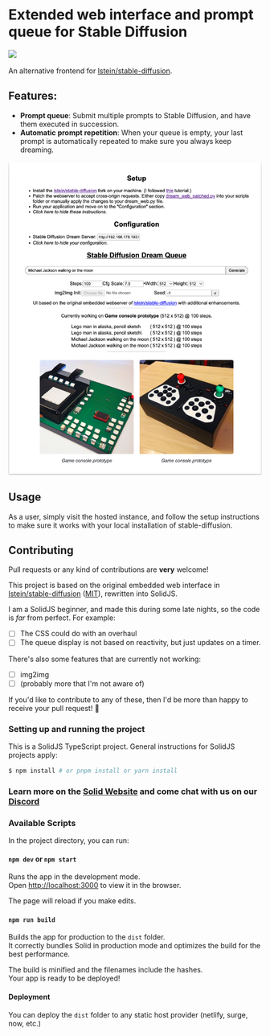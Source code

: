 # Extended web interface and prompt queue for Stable Diffusion

![](https://img.shields.io/badge/PRs-welcome-brightgreen.svg?style=flat-square)

An alternative frontend for [lstein/stable-diffusion](https://github.com/lstein/stable-diffusion).

## Features:

- **Prompt queue**: Submit multiple prompts to Stable Diffusion, and have them executed in succession.
- **Automatic prompt repetition**: When your queue is empty, your last prompt is automatically repeated to make sure you
  always keep dreaming.

![](screenshot.png)

## Usage

As a user, simply visit the hosted instance, and follow the setup instructions to make sure it works with your local
installation of stable-diffusion.

## Contributing

Pull requests or any kind of contributions are **very** welcome!

This project is based on the original embedded web interface
in [lstein/stable-diffusion](https://github.com/lstein/stable-diffusion/) ([MIT](https://github.com/lstein/stable-diffusion/blob/main/LICENSE)), rewritten into
SolidJS.

I am a SolidJS beginner, and made this during some late nights, so the code is _far_ from perfect. For example:

- [ ] The CSS could do with an overhaul
- [ ] The queue display is not based on reactivity, but just updates on a timer.

There's also some features that are currently not working:

- [ ] img2img
- [ ] (probably more that I'm not aware of)

If you'd like to contribute to any of these, then I'd be more than happy to receive your pull request! 🤗

### Setting up and running the project

This is a SolidJS TypeScript project. General instructions for SolidJS projects apply:

```bash
$ npm install # or pnpm install or yarn install
```

### Learn more on the [Solid Website](https://solidjs.com) and come chat with us on our [Discord](https://discord.com/invite/solidjs)

### Available Scripts

In the project directory, you can run:

#### `npm dev` or `npm start`

Runs the app in the development mode.<br>
Open [http://localhost:3000](http://localhost:3000) to view it in the browser.

The page will reload if you make edits.<br>

#### `npm run build`

Builds the app for production to the `dist` folder.<br>
It correctly bundles Solid in production mode and optimizes the build for the best performance.

The build is minified and the filenames include the hashes.<br>
Your app is ready to be deployed!

#### Deployment

You can deploy the `dist` folder to any static host provider (netlify, surge, now, etc.)
